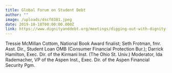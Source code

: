 ```yaml
---
title: Global Forum on Student Debt
author: ""
image: /uploads/dscf0381.jpeg
date: 2019-10-18T00:00:00.000Z
link: https://www.dignityanddebt.org/meetings/digging-out-with-dignity-solving-the-student-loan-crisis-and-honoring-meaning-at-the-margins/
---
```

Tressie McMillan Cottom, National Book Award finalist; Seth Frotman, fmr. Asst. Dir., Student Loan OMB (Consumer Financial Protection Bur.); Darrick Hamilton, Exec. Dir. of the Kirmani Inst. (The Ohio St. Univ.) Moderator, Ida Rademacher, VP of the Aspen Inst., Exec. Dir. of the Aspen Financial Security Pgm.